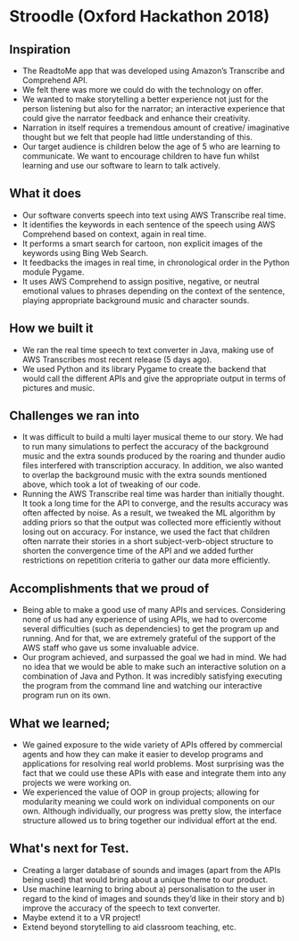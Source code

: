  # Stroodle (Oxford Hackathon 2018)

## Inspiration
* The ReadtoMe app that was developed using Amazon’s Transcribe and Comprehend API.
* We felt there was more we could do with the technology on offer.
* We wanted to make storytelling a better experience not just for the person listening but also for the narrator; an interactive experience that could give the narrator feedback and enhance their creativity.
* Narration in itself requires a tremendous amount of creative/ imaginative thought but we felt that people had little understanding of this.
* Our target audience is children below the age of 5 who are learning to communicate. We want to encourage children to have fun whilst learning and use our software to learn to talk actively. 

## What it does
* Our software converts speech into text using AWS Transcribe real time.
* It identifies the keywords in each sentence of the speech using AWS Comprehend based on context, again in real time.
* It performs a smart search for cartoon, non explicit images of the keywords using Bing Web Search.
* It feedbacks the images in real time, in chronological order in the Python module Pygame. 
* It uses AWS Comprehend to assign positive, negative, or neutral emotional values to phrases depending on the context of the sentence, playing appropriate background music and character sounds. 

## How we built it
* We ran the real time speech to text converter in Java, making use of AWS Transcribes most recent release (5 days ago).
* We used Python and its library Pygame to create the backend that would call the different APIs and give the appropriate output in terms of pictures and music.

## Challenges we ran into
* It was difficult to build a multi layer musical theme to our story. We had to run many simulations to perfect the accuracy of the background music and the extra sounds produced by the roaring and thunder audio files interfered with transcription accuracy. In addition, we also wanted to overlap the background music with the extra sounds mentioned above, which took a lot of tweaking of our code.
* Running the AWS Transcribe real time was harder than initially thought. It took a long time for the API to converge, and the results accuracy was often affected by noise. As a result, we tweaked the ML algorithm by adding priors so that the output was collected more efficiently without losing out on accuracy. For instance, we used the fact that children often narrate their stories in a short subject-verb-object structure to shorten the convergence time of the API and we added further restrictions on repetition criteria to gather our data more efficiently.

## Accomplishments that we proud of
* Being able to make a good use of many APIs and services. Considering none of us had any experience of using APIs, we had to overcome several difficulties (such as dependencies) to get the program up and running. And for that, we are extremely grateful of the support of the AWS staff who gave us some invaluable advice.
* Our program achieved, and surpassed the goal we had in mind. We had no idea that we would be able to make such an interactive solution on a combination of Java and Python. It was incredibly satisfying executing the program from the command line and watching our interactive program run on its own. 

## What we learned;
* We gained exposure to the wide variety of APIs offered by commercial agents and how they can make it easier to develop programs and applications for resolving real world problems. Most surprising was the fact that we could use these APIs with ease and integrate them into any projects we were working on.
* We experienced the value of OOP in group projects; allowing for modularity meaning we could work on individual components on our own. Although individually, our progress was pretty slow, the interface structure allowed us to bring together our individual effort at the end.

## What's next for Test.
* Creating a larger database of sounds and images (apart from the APIs being used) that would bring about a unique theme to our product.
* Use machine learning to bring about a) personalisation to the user in regard to the kind of images and sounds they’d like in their story and b) improve the accuracy of the speech to text converter.
* Maybe extend it to a VR project!
* Extend beyond storytelling to aid classroom teaching, etc. 
